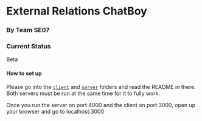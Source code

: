 # External Relations ChatBoy

### By Team SE07

### Current Status
Beta 


#### How to set up
Please go into the [```client```](client/README.md) and [```server```](server/README.md) folders and read the README in there. Both servers must be run at the same time for it to fully work.

Once you run the server on port 4000 and the client on port 3000, open up your browser and go to localhost:3000 
